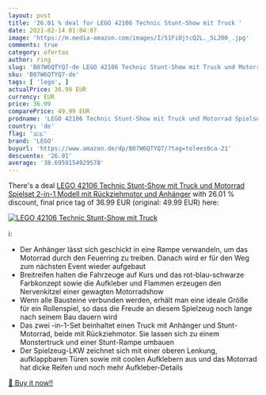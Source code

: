 ```yaml
---
layout: post
title: '26.01 % deal for LEGO 42106 Technic Stunt-Show mit Truck '
date: 2021-02-14 01:04:07
image: 'https://m.media-amazon.com/images/I/51FiOjtcQ2L._SL200_.jpg'
comments: true
category: ofertas
author: ring
slug: 'B07W6QTYQ7-de LEGO 42106 Technic Stunt-Show mit Truck und Motorrad...'
sku: 'B07W6QTYQ7-de'
tags: [ 'lego', ]
actualPrice: 36.99 EUR
currency: EUR
price: 36.99
comparePrice: 49.99 EUR
prodname: 'LEGO 42106 Technic Stunt-Show mit Truck und Motorrad Spielset  2-in-1 Modell mit Rückziehmotor und Anhänger'
country: 'de'
flag: '🇩🇪'
brand: 'LEGO'
buyurl: 'https://www.amazon.de/dp/B07W6QTYQ7/?tag=tolees0ca-21'
descuento: '26.01'
average: '38.6959154929578'
---
```


There's a deal [LEGO 42106 Technic Stunt-Show mit Truck und Motorrad Spielset  2-in-1 Modell mit Rückziehmotor und Anhänger](https://www.amazon.de/dp/B07W6QTYQ7/?tag=tolees0ca-21)  with  26.01 % discount, final price tag of  36.99 EUR (original: 49.99 EUR) here:

[![LEGO 42106 Technic Stunt-Show mit Truck ](https://m.media-amazon.com/images/I/51FiOjtcQ2L._SL200_.jpg)](https://www.amazon.de/dp/B07W6QTYQ7/?tag=tolees0ca-21)

ℹ️:

- Der Anhänger lässt sich geschickt in eine Rampe verwandeln, um das Motorrad durch den Feuerring zu treiben. Danach wird er für den Weg zum nächsten Event wieder aufgebaut
- Breitreifen halten die Fahrzeuge auf Kurs und das rot-blau-schwarze Farbkonzept sowie die Aufkleber und Flammen erzeugen den Nervenkitzel einer gewagten Motorradshow
- Wenn alle Bausteine verbunden werden, erhält man eine ideale Größe für ein Rollenspiel, so dass die Freude an diesem Spielzeug noch lange nach seinem Bau dauern wird
- Das zwei -in-1-Set beinhaltet einen Truck mit Anhänger und Stunt-Motorrad, beide mit Rückziehmotor. Sie lassen sich zu einem Monstertruck und einer Stunt-Rampe umbauen
- Der Spielzeug-LKW zeichnet sich mit einer oberen Lenkung, aufklappbaren Türen sowie mit coolen Aufklebern aus und das Motorrad hat dicke Reifen und noch mehr Aufkleber-Details

[🛒 Buy it now!!](https://www.amazon.de/dp/B07W6QTYQ7/?tag=tolees0ca-21)
